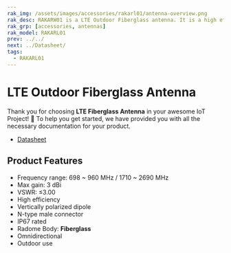 ```yaml
---
rak_img: /assets/images/accessories/rakarl01/antenna-overview.png
rak_desc: RAKARW01 is a LTE Outdoor Fiberglass antenna. It is a high efficient, IP67 rated antenna.   
rak_grp: [accessories, antennas]
rak_model: RAKARL01
prev: ../../
next: ../Datasheet/
tags:
  - RAKARL01
---
```



# LTE Outdoor Fiberglass Antenna

Thank you for choosing **LTE Fiberglass Antenna** in your awesome IoT Project! 🎉 To help you get started, we have provided you with all the necessary documentation for your product.

* [Datasheet](../Datasheet/)

## Product Features

- Frequency range: 698 ~ 960&nbsp;MHz / 1710 ~ 2690&nbsp;MHz
- Max gain: 3&nbsp;dBi
- VSWR: ≤3.00
- High efficiency
- Vertically polarized dipole
- N-type male connector
- IP67 rated
- Radome Body: **Fiberglass**
- Omnidirectional
- Outdoor use